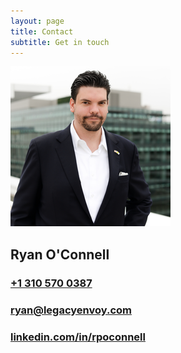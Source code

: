 ```yaml
---
layout: page
title: Contact
subtitle: Get in touch
---
```


<div class="container mt-3">
  <div class="row align-items-center">
    <div class="col-sm">
      <img src="/assets/img/rpo.png" class="rounded-circle mx-auto d-block">
    </div>
    <div class="col-sm text-center">
      <h2>Ryan O'Connell</h2>
      <h3><a href="tel:13105700387">+1 310 570 0387</a></h3>
      <h3><a href="mailto:ryan@legacyenvoy.com" target="_blank">ryan@legacyenvoy.com</a></h3>
      <h3><a href="https://linkedin.com/in/rpoconnell/" target="_blank">linkedin.com/in/rpoconnell</a></h3>
    </div>
  </div>
</div>
